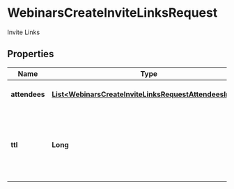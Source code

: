 

# WebinarsCreateInviteLinksRequest

Invite Links

## Properties

| Name | Type | Description | Notes |
|------------ | ------------- | ------------- | -------------|
|**attendees** | [**List&lt;WebinarsCreateInviteLinksRequestAttendeesInner&gt;**](WebinarsCreateInviteLinksRequestAttendeesInner.md) | The attendees list. |  [optional] |
|**ttl** | **Long** | The invite link&#39;s expiration time, in seconds.   This value defaults to &#x60;7200&#x60;. |  [optional] |



